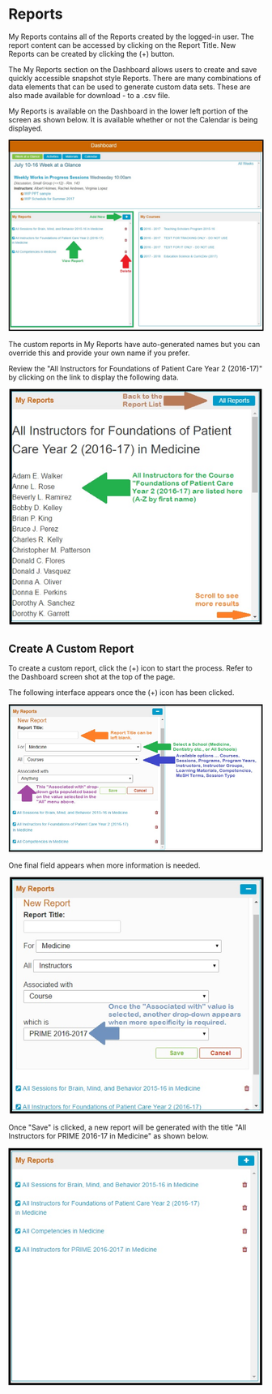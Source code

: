 # Reports

My Reports contains all of the Reports created by the logged-in user. The report content can be accessed by clicking on the Report Title. New Reports can be created by clicking the \(+\) button.

The My Reports section on the Dashboard allows users to create and save quickly accessible snapshot style Reports. There are many combinations of data elements that can be used to generate custom data sets. These are also made available for download - to a .csv file.

My Reports is available on the Dashboard in the lower left portion of the screen as shown below. It is available whether or not the Calendar is being displayed.

![](../older_files/my_reports/my_reports_1.jpg)

The custom reports in My Reports have auto-generated names but you can override this and provide your own name if you prefer.

Review the "All Instructors for Foundations of Patient Care Year 2 \(2016-17\)" by clicking on the link to display the following data.

![](../older_files/my_reports/report_output.jpg)

## Create A Custom Report

To create a custom report, click the \(+\) icon to start the process. Refer to the Dashboard screen shot at the top of the page.

The following interface appears once the \(+\) icon has been clicked.

![](../older_files/my_reports/new_report.jpg)

One final field appears when more information is needed.

![](../older_files/my_reports/new_report_2.jpg)

Once "Save" is clicked, a new report will be generated with the title "All Instructors for PRIME 2016-17 in Medicine" as shown below.

![](../older_files/my_reports/new_report_3.jpg)

